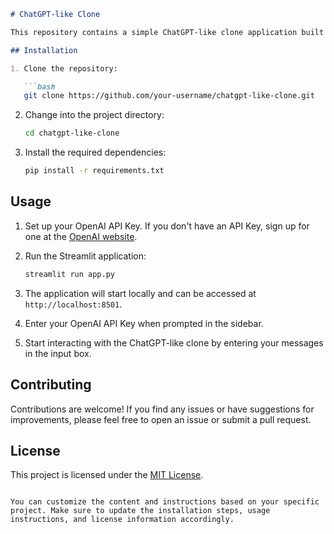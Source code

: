 ```markdown
# ChatGPT-like Clone

This repository contains a simple ChatGPT-like clone application built with Streamlit and the OpenAI API. The application allows users to have interactive conversations with a language model powered by OpenAI's GPT-3.5-turbo model.

## Installation

1. Clone the repository:

   ```bash
   git clone https://github.com/your-username/chatgpt-like-clone.git
   ```

2. Change into the project directory:

   ```bash
   cd chatgpt-like-clone
   ```

3. Install the required dependencies:

   ```bash
   pip install -r requirements.txt
   ```

## Usage

1. Set up your OpenAI API Key. If you don't have an API Key, sign up for one at the [OpenAI website](https://openai.com/).

2. Run the Streamlit application:

   ```bash
   streamlit run app.py
   ```

3. The application will start locally and can be accessed at `http://localhost:8501`.

4. Enter your OpenAI API Key when prompted in the sidebar.

5. Start interacting with the ChatGPT-like clone by entering your messages in the input box.

## Contributing

Contributions are welcome! If you find any issues or have suggestions for improvements, please feel free to open an issue or submit a pull request.

## License

This project is licensed under the [MIT License](LICENSE).

```

You can customize the content and instructions based on your specific project. Make sure to update the installation steps, usage instructions, and license information accordingly.
